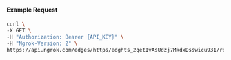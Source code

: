 <!-- Code generated for API Clients. DO NOT EDIT. -->

#### Example Request

```bash
curl \
-X GET \
-H "Authorization: Bearer {API_KEY}" \
-H "Ngrok-Version: 2" \
https://api.ngrok.com/edges/https/edghts_2qetIvAsUdzj7MkdxDsswicu931/routes/edghtsrt_2qetIzu8U2WQ4UEn6WzKMw28ufa/request_headers
```
